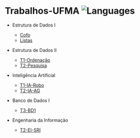 # Trabalhos-UFMA ![Languages](https://img.shields.io/github/languages/count/maricimara98/trabalhos-ufma?style=social)

- Estrutura de Dados I
  - [Cofo](https://github.com/maricimara98/trabalhos-ufma/tree/main/cofo)
  - [Listas](https://github.com/maricimara98/trabalhos-ufma/tree/main/listas)

- Estrutura de Dados II
  - [T1-Ordenação](https://github.com/maricimara98/trabalhos-ufma/tree/main/T1_ordenacao)
  - [T2-Pesquisa](https://github.com/maricimara98/trabalhos-ufma/tree/main/T2_pesquisa)

- Inteligência Artificial
  - [T1-IA-Robo](https://github.com/maricimara98/trabalhos-ufma/tree/main/T1-IA-Robo)
  - [T2-IA-AG](https://github.com/maricimara98/trabalhos-ufma/tree/main/T2-IA-AG)
  
- Banco de Dados I
  - [T3-BD1](https://github.com/maricimara98/trabalhos-ufma/tree/main/banco-de-dados-I)
  
- Engenharia da Informação
  - [T2-EI-SRI](https://github.com/maricimara98/trabalhos-ufma/tree/main/T2-EI-SRI)
